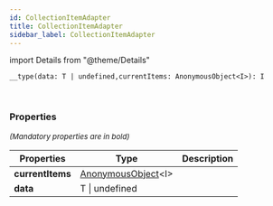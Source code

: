 ```yaml
---
id: CollectionItemAdapter
title: CollectionItemAdapter
sidebar_label: CollectionItemAdapter
---
```


import Details from "@theme/Details"


```tsx
__type(data: T | undefined,currentItems: AnonymousObject<I>): I
```
<br/>



### Properties

<font size="2"><i>(Mandatory properties are in bold)</i></font>

| Properties | Type | Description |
| --------- | ---- | ----------- |
| **currentItems** | [AnonymousObject](/framework-api/interfaces/AnonymousObject.md)<I\> |  |
| **data** | T \| undefined |  |


